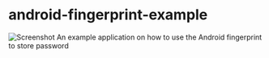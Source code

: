 # android-fingerprint-example
![Screenshot](https://raw.githubusercontent.com/Zlate87/android-fingerprint-example/master/screenshot.png)
An example application on how to use the Android fingerprint  to store password
